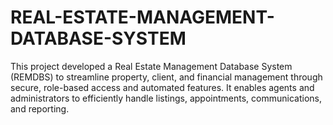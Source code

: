 # REAL-ESTATE-MANAGEMENT-DATABASE-SYSTEM
This project developed a Real Estate Management Database System (REMDBS) to streamline property, client, and financial management through secure, role-based access and automated features. It enables agents and administrators to efficiently handle listings, appointments, communications, and reporting.
